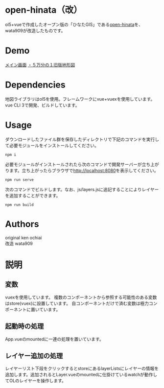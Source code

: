 # open-hinata（改）
ol5+vueで作成したオープン版の「ひなたGIS」である[open-hinata](https://kenzkenz.xsrv.jp/open-hinata/)を、wata909が改造したものです。

# Demo
[メイン画面](https://wata909.github.io/open-hinata/dist/#sgCAXTM)
[・５万分の１旧版地形図](https://wata909.github.io/open-hinata/dist/#sWkeJLs)

# Dependencies
地図ライブラリはol5を使用。フレームワークにvue+vuexを使用しています。vue CLI 3で開発、ビルドしています。

# Usage
ダウンロードしたファイル群を保存したディレクトリで下記のコマンドを実行して必要モジュールをインストールしてください。
```
npm i
```
必要モジュールがインストールされたら次のコマンドで開発サーバーが立ち上がります。立ち上がったらブラウザで[http://localhost:8080](http://localhost:8080)を表示してください。
```
npm run serve
```
次のコマンドでビルドします。なお、js/layers.jsに追記することによりレイヤーを追加することができます。
```
npm run build
```
# Authors
original ken ochiai  
改造 wata909

# 説明
## 変数
vuexを使用しています。
複数のコンポーネントから参照する可能性のある変数はstore(vuex)に設置しています。
自コンポーネントだけで済む変数は極力コンポーネントに置いています。
## 起動時の処理
App.vueのmountedに一連の処理を置いています。
## レイヤー追加の処理
レイヤーリスト下段をクリックするとstoreにあるlayerListsにレイヤーの情報を追加します。追加されるとLayer.vueのmountedに仕掛けているwatchが動作してOLのレイヤーを操作します。


